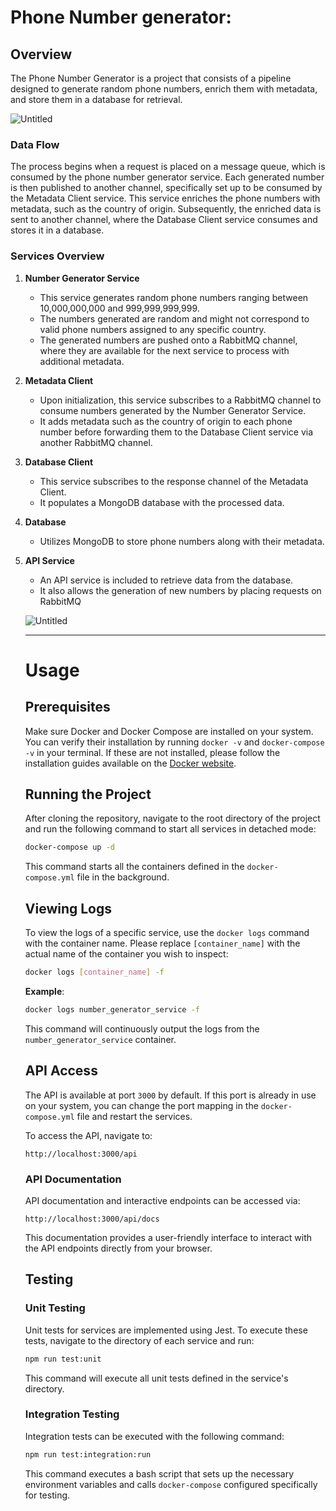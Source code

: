 # **Phone Number generator:**

## Overview

The Phone Number Generator is a project that consists of a pipeline designed to generate random phone numbers, enrich them with metadata, and store them in a database for retrieval.

![Untitled](https://prod-files-secure.s3.us-west-2.amazonaws.com/8cd0d018-9a2e-4347-ace6-a4e45dfa64c1/896698d2-1507-4c5f-956e-4c7c2a52def8/Untitled.png)

### **Data Flow**

The process begins when a request is placed on a message queue, which is consumed by the phone number generator service. Each generated number is then published to another channel, specifically set up to be consumed by the Metadata Client service. This service enriches the phone numbers with metadata, such as the country of origin. Subsequently, the enriched data is sent to another channel, where the Database Client service consumes and stores it in a database.

### **Services Overview**

1. **Number Generator Service**
   - This service generates random phone numbers ranging between 10,000,000,000 and 999,999,999,999.
   - The numbers generated are random and might not correspond to valid phone numbers assigned to any specific country.
   - The generated numbers are pushed onto a RabbitMQ channel, where they are available for the next service to process with additional metadata.
2. **Metadata Client**
   - Upon initialization, this service subscribes to a RabbitMQ channel to consume numbers generated by the Number Generator Service.
   - It adds metadata such as the country of origin to each phone number before forwarding them to the Database Client service via another RabbitMQ channel.
3. **Database Client**
   - This service subscribes to the response channel of the Metadata Client.
   - It populates a MongoDB database with the processed data.
4. **Database**
   - Utilizes MongoDB to store phone numbers along with their metadata.
5. **API Service**

   - An API service is included to retrieve data from the database.
   - It also allows the generation of new numbers by placing requests on RabbitMQ

   ![Untitled](https://prod-files-secure.s3.us-west-2.amazonaws.com/8cd0d018-9a2e-4347-ace6-a4e45dfa64c1/6a314c41-0dae-4c2a-bed0-e108ea95b1b4/Untitled.png)

   ***

   # Usage

   ## Prerequisites

   Make sure Docker and Docker Compose are installed on your system. You can verify their installation by running `docker -v` and `docker-compose -v` in your terminal. If these are not installed, please follow the installation guides available on the [Docker website](https://www.docker.com/get-started).

   ## Running the Project

   After cloning the repository, navigate to the root directory of the project and run the following command to start all services in detached mode:
   <br/>

   ```bash
   docker-compose up -d
   ```

   This command starts all the containers defined in the `docker-compose.yml` file in the background.

   ## Viewing Logs

   To view the logs of a specific service, use the `docker logs` command with the container name. Please replace `[container_name]` with the actual name of the container you wish to inspect:
   <br/>

   ```bash
   docker logs [container_name] -f
   ```

   **Example**:
   <br/>

   ```bash
   docker logs number_generator_service -f
   ```

   This command will continuously output the logs from the `number_generator_service` container.

   ## API Access

   The API is available at port `3000` by default. If this port is already in use on your system, you can change the port mapping in the `docker-compose.yml` file and restart the services.

   To access the API, navigate to:
   <br>

   ```
   http://localhost:3000/api
   ```

   ### API Documentation

   API documentation and interactive endpoints can be accessed via:

   ```
   http://localhost:3000/api/docs
   ```

   This documentation provides a user-friendly interface to interact with the API endpoints directly from your browser.

   ## Testing

   ### Unit Testing

   Unit tests for services are implemented using Jest. To execute these tests, navigate to the directory of each service and run:
   <br/>

   ```bash
   npm run test:unit
   ```

   This command will execute all unit tests defined in the service's directory.

   ### Integration Testing

   Integration tests can be executed with the following command:
   <br/>

   ```bash
   npm run test:integration:run
   ```

   This command executes a bash script that sets up the necessary environment variables and calls `docker-compose` configured specifically for testing.
